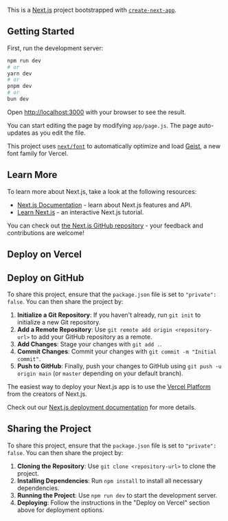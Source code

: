 This is a [Next.js](https://nextjs.org) project bootstrapped with [`create-next-app`](https://github.com/vercel/next.js/tree/canary/packages/create-next-app).

## Getting Started

First, run the development server:

```bash
npm run dev
# or
yarn dev
# or
pnpm dev
# or
bun dev
```

Open [http://localhost:3000](http://localhost:3000) with your browser to see the result.

You can start editing the page by modifying `app/page.js`. The page auto-updates as you edit the file.

This project uses [`next/font`](https://nextjs.org/docs/app/building-your-application/optimizing/fonts) to automatically optimize and load [Geist](https://vercel.com/font), a new font family for Vercel.

## Learn More

To learn more about Next.js, take a look at the following resources:

- [Next.js Documentation](https://nextjs.org/docs) - learn about Next.js features and API.
- [Learn Next.js](https://nextjs.org/learn) - an interactive Next.js tutorial.

You can check out [the Next.js GitHub repository](https://github.com/vercel/next.js) - your feedback and contributions are welcome!

## Deploy on Vercel

## Deploy on GitHub
To share this project, ensure that the `package.json` file is set to `"private": false`. You can then share the project by:

1. **Initialize a Git Repository**: If you haven't already, run `git init` to initialize a new Git repository.
2. **Add a Remote Repository**: Use `git remote add origin <repository-url>` to add your GitHub repository as a remote.
3. **Add Changes**: Stage your changes with `git add .`.
4. **Commit Changes**: Commit your changes with `git commit -m "Initial commit"`.
5. **Push to GitHub**: Finally, push your changes to GitHub using `git push -u origin main` (or `master` depending on your default branch).


The easiest way to deploy your Next.js app is to use the [Vercel Platform](https://vercel.com/new?utm_medium=default-template&filter=next.js&utm_source=create-next-app&utm_campaign=create-next-app-readme) from the creators of Next.js.

Check out our [Next.js deployment documentation](https://nextjs.org/docs/app/building-your-application/deploying) for more details.

## Sharing the Project

To share this project, ensure that the `package.json` file is set to `"private": false`. You can then share the project by:

1. **Cloning the Repository**: Use `git clone <repository-url>` to clone the project.
2. **Installing Dependencies**: Run `npm install` to install all necessary dependencies.
3. **Running the Project**: Use `npm run dev` to start the development server.
4. **Deploying**: Follow the instructions in the "Deploy on Vercel" section above for deployment options.
